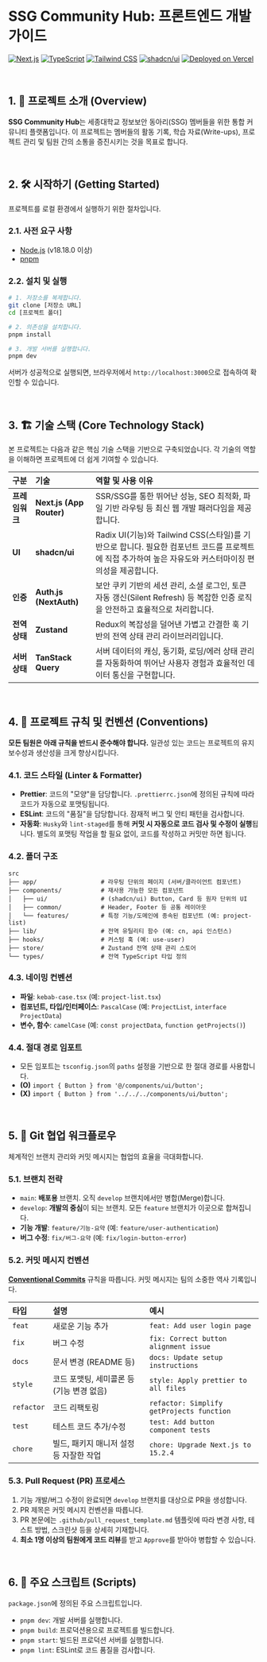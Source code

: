 # SSG Community Hub: 프론트엔드 개발 가이드

[![Next.js](https://img.shields.io/badge/Next.js-15.2.4-black?style=flat-square&logo=next.js)](https://nextjs.org/)
[![TypeScript](https://img.shields.io/badge/TypeScript-5.0.2-blue?style=flat-square&logo=typescript)](https://www.typescriptlang.org/)
[![Tailwind CSS](https://img.shields.io/badge/Tailwind_CSS-3.4.17-blueviolet?style=flat-square&logo=tailwindcss)](https://tailwindcss.com/)
[![shadcn/ui](https://img.shields.io/badge/shadcn/ui-latest-black?style=flat-square)](https://ui.shadcn.com/)
[![Deployed on Vercel](https://img.shields.io/badge/Deployed%20on-Vercel-black?style=flat-square&logo=vercel)](https://vercel.com/plusultracodes-projects/v0-ssg)

<br/>

## 1. 🚀 프로젝트 소개 (Overview)

**SSG Community Hub**는 세종대학교 정보보안 동아리(SSG) 멤버들을 위한 통합 커뮤니티 플랫폼입니다. 이 프로젝트는 멤버들의 활동 기록, 학습 자료(Write-ups), 프로젝트 관리 및 팀원 간의 소통을 증진시키는 것을 목표로 합니다.

<br/>

## 2. 🛠️ 시작하기 (Getting Started)

프로젝트를 로컬 환경에서 실행하기 위한 절차입니다.

### 2.1. 사전 요구 사항

- [Node.js](https://nodejs.org/en) (v18.18.0 이상)
- [pnpm](https://pnpm.io/installation)

### 2.2. 설치 및 실행

```bash
# 1. 저장소를 복제합니다.
git clone [저장소 URL]
cd [프로젝트 폴더]

# 2. 의존성을 설치합니다.
pnpm install

# 3. 개발 서버를 실행합니다.
pnpm dev
```

서버가 성공적으로 실행되면, 브라우저에서 `http://localhost:3000`으로 접속하여 확인할 수 있습니다.

<br/>

## 3. 🏗️ 기술 스택 (Core Technology Stack)

본 프로젝트는 다음과 같은 핵심 기술 스택을 기반으로 구축되었습니다. 각 기술의 역할을 이해하면 프로젝트에 더 쉽게 기여할 수 있습니다.

| 구분           | 기술                     | 역할 및 사용 이유                                                                                                                                        |
| :------------- | :----------------------- | :------------------------------------------------------------------------------------------------------------------------------------------------------- |
| **프레임워크** | **Next.js (App Router)** | SSR/SSG를 통한 뛰어난 성능, SEO 최적화, 파일 기반 라우팅 등 최신 웹 개발 패러다임을 제공합니다.                                                          |
| **UI**         | **shadcn/ui**            | Radix UI(기능)와 Tailwind CSS(스타일)를 기반으로 합니다. 필요한 컴포넌트 코드를 프로젝트에 직접 추가하여 높은 자유도와 커스터마이징 편의성을 제공합니다. |
| **인증**       | **Auth.js (NextAuth)**   | 보안 쿠키 기반의 세션 관리, 소셜 로그인, 토큰 자동 갱신(Silent Refresh) 등 복잡한 인증 로직을 안전하고 효율적으로 처리합니다.                            |
| **전역 상태**  | **Zustand**              | Redux의 복잡성을 덜어낸 가볍고 간결한 훅 기반의 전역 상태 관리 라이브러리입니다.                                                                         |
| **서버 상태**  | **TanStack Query**       | 서버 데이터의 캐싱, 동기화, 로딩/에러 상태 관리를 자동화하여 뛰어난 사용자 경험과 효율적인 데이터 통신을 구현합니다.                                     |

<br/>

## 4. 📜 프로젝트 규칙 및 컨벤션 (Conventions)

**모든 팀원은 아래 규칙을 반드시 준수해야 합니다.** 일관성 있는 코드는 프로젝트의 유지보수성과 생산성을 크게 향상시킵니다.

### 4.1. 코드 스타일 (Linter & Formatter)

- **Prettier**: 코드의 "모양"을 담당합니다. `.prettierrc.json`에 정의된 규칙에 따라 코드가 자동으로 포맷팅됩니다.
- **ESLint**: 코드의 "품질"을 담당합니다. 잠재적 버그 및 안티 패턴을 검사합니다.
- **자동화**: `Husky`와 `lint-staged`를 통해 **커밋 시 자동으로 코드 검사 및 수정이 실행**됩니다. 별도의 포맷팅 작업을 할 필요 없이, 코드를 작성하고 커밋만 하면 됩니다.

### 4.2. 폴더 구조

```
src
├── app/                  # 라우팅 단위의 페이지 (서버/클라이언트 컴포넌트)
├── components/           # 재사용 가능한 모든 컴포넌트
│   ├── ui/               # (shadcn/ui) Button, Card 등 원자 단위의 UI
│   ├── common/           # Header, Footer 등 공통 레이아웃
│   └── features/         # 특정 기능/도메인에 종속된 컴포넌트 (예: project-list)
├── lib/                  # 전역 유틸리티 함수 (예: cn, api 인스턴스)
├── hooks/                # 커스텀 훅 (예: use-user)
├── store/                # Zustand 전역 상태 관리 스토어
└── types/                # 전역 TypeScript 타입 정의
```

### 4.3. 네이밍 컨벤션

- **파일**: `kebab-case.tsx` (예: `project-list.tsx`)
- **컴포넌트, 타입/인터페이스**: `PascalCase` (예: `ProjectList`, `interface ProjectData`)
- **변수, 함수**: `camelCase` (예: `const projectData`, `function getProjects()`)

### 4.4. 절대 경로 임포트

- 모든 임포트는 `tsconfig.json`의 `paths` 설정을 기반으로 한 절대 경로를 사용합니다.
- **(O)** `import { Button } from '@/components/ui/button';`
- **(X)** `import { Button } from '../../../components/ui/button';`

<br/>

## 5. 🌿 Git 협업 워크플로우

체계적인 브랜치 관리와 커밋 메시지는 협업의 효율을 극대화합니다.

### 5.1. 브랜치 전략

- `main`: **배포용** 브랜치. 오직 `develop` 브랜치에서만 병합(Merge)합니다.
- `develop`: **개발의 중심**이 되는 브랜치. 모든 `feature` 브랜치가 이곳으로 합쳐집니다.
- **기능 개발**: `feature/기능-요약` (예: `feature/user-authentication`)
- **버그 수정**: `fix/버그-요약` (예: `fix/login-button-error`)

### 5.2. 커밋 메시지 컨벤션

[**Conventional Commits**](https://www.conventionalcommits.org/) 규칙을 따릅니다. 커밋 메시지는 팀의 소중한 역사 기록입니다.

| 타입       | 설명                                      | 예시                                      |
| :--------- | :---------------------------------------- | :---------------------------------------- |
| `feat`     | 새로운 기능 추가                          | `feat: Add user login page`               |
| `fix`      | 버그 수정                                 | `fix: Correct button alignment issue`     |
| `docs`     | 문서 변경 (README 등)                     | `docs: Update setup instructions`         |
| `style`    | 코드 포맷팅, 세미콜론 등 (기능 변경 없음) | `style: Apply prettier to all files`      |
| `refactor` | 코드 리팩토링                             | `refactor: Simplify getProjects function` |
| `test`     | 테스트 코드 추가/수정                     | `test: Add button component tests`        |
| `chore`    | 빌드, 패키지 매니저 설정 등 자잘한 작업   | `chore: Upgrade Next.js to 15.2.4`        |

### 5.3. Pull Request (PR) 프로세스

1. 기능 개발/버그 수정이 완료되면 `develop` 브랜치를 대상으로 PR을 생성합니다.
2. PR 제목은 커밋 메시지 컨벤션을 따릅니다.
3. PR 본문에는 `.github/pull_request_template.md` 템플릿에 따라 변경 사항, 테스트 방법, 스크린샷 등을 상세히 기재합니다.
4. **최소 1명 이상의 팀원에게 코드 리뷰**를 받고 `Approve`를 받아야 병합할 수 있습니다.

<br/>

## 6. 📜 주요 스크립트 (Scripts)

`package.json`에 정의된 주요 스크립트입니다.

- `pnpm dev`: 개발 서버를 실행합니다.
- `pnpm build`: 프로덕션용으로 프로젝트를 빌드합니다.
- `pnpm start`: 빌드된 프로덕션 서버를 실행합니다.
- `pnpm lint`: ESLint로 코드 품질을 검사합니다.
